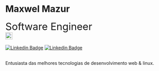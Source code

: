 <h1>Maxwel Mazur</h1>

<div style="font-size: 12px; display: inline_block;">
  <span style="font-size: 31px;">Software Engineer </span>
  <img src="https://github.com/MaxwelMazur/MaxwelMazur/blob/main/golpher.gif" style="display: block;opacity: 1;width: 22px;">
</div></br>


<div>
  <a href="https://www.linkedin.com/in/maxwel-mazur/" target="_blank"><img src="https://img.shields.io/badge/-Maxwel%20Mazur-blue?style=flat-square&amp;logo=Linkedin&amp;logoColor=white" alt="Linkedin Badge"></a>
  <a href="mailto:maxwelbm@hotmail.com" target="_blank"><img src="https://img.shields.io/badge/-maxwelbm@gmail.com-blue?style=flat-square&amp;logo=Gmail&amp;logoColor=white" alt="Linkedin Badge"></a>
</div></br>

<p>Entusiasta das melhores tecnologias de desenvolvimento web & linux.</p></br>
